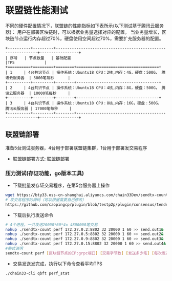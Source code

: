 # 联盟链性能测试

不同的硬件配置情况下，联盟链的性能指标如下表所示(以下测试基于腾讯云服务器)：
用户在部署区块链时，可以根据业务量选择对应的配置。 当业务量增长，区块链节点运行内存超过70%，硬盘使用空间超过70%，需要扩充服务器的配置。
```eval_rst
+----------+---------+--------------------------------------------------------------+-----------------+
| 序号   | 节点数量   | 基础配置                                                      |TPS             |
+==========+=========+========+====================================+
| 1     | 4台共识节点 | 操作系统：Ubuntu18 CPU：2核,内存：4G，硬盘：500G， 腾讯云服务器  | 3000笔每秒      |
+----------+---------+--------+------------------------------------+
| 2     | 4台共识节点 | 操作系统：Ubuntu18 CPU：4核,内存：8G，硬盘：500G， 腾讯云服务器  | 10000笔每秒     |
+----------+---------+--------+------------------------------------+
| 3     | 4台共识节点 | 操作系统：Ubuntu18 CPU：8核,内存：16G，硬盘：500G， 腾讯云服务器 | 17000笔每秒     |
+----------+---------+--------+-----------------------------------------------------+-----------------+
```

## 联盟链部署
准备5台测试服务器，4台用于部署联盟链集群，1台用于部署发交易程序  
- 联盟链部署方式: [联盟链部署](https://chain.33.cn/document/274)

### 压力测试(存证功能，go版本工具)  
- 下载批量发存证交易程序，在第5台服务器上操作  
```bash
wget https://bty33.oss-cn-shanghai.aliyuncs.com/chain33Dev/sendtx-count
# 发交易程序的源码（可以根据需要自己修改）
https://github.com/caopingcp/plugin/blob/testp2p/plugin/consensus/tendermint/tools/nonePerf.go#L92  
```

- 下载后执行发送命令
```bash  
# 4个进程，一共发送20000*60*4= 4800000笔交易
nohup ./sendtx-count perf 172.27.0.2:8802 32 20000 1 60 >> send.out1&  
nohup ./sendtx-count perf 172.27.0.5:8802 32 20000 1 60 >> send.out2&  
nohup ./sendtx-count perf 172.27.0.9:8802 32 20000 1 60 >> send.out3&  
nohup ./sendtx-count perf 172.27.0.15:8802 32 20000 1 60 >> send.out4&  
#格式说明
sendtx-count perf [区块链节点的IP:grpc端口] [交易字节数] [发送多少笔] [每次发送时间间隔] [总共发送多长时间]
```

- 交易发送发完成，执行以下命令查看平均TPS
```bash  
./chain33-cli qbft perf_stat
```



